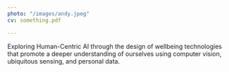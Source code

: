 ```yaml
---
photo: "/images/andy.jpeg"
cv: something.pdf

---
```

Exploring Human-Centric AI through the design of wellbeing technologies that promote a deeper understanding of ourselves using computer vision, ubiquitous sensing, and personal data.